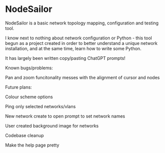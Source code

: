 # NodeSailor

NodeSailor is a basic network topology mapping, configuration and testing tool.  

I know next to nothing about network configuration or Python - this tool begun as a project created in order to better understand a unique network installation, and at the same time, learn how to write some Python.

It has largely been written copy/pasting ChatGPT prompts!    

Known bugs/problems:

Pan and zoom funcitonality messes with the alignment of cursor and nodes



Future plans:

Colour scheme options

Ping only selected networks/vlans

New network create to open prompt to set network names

User created background image for networks

Codebase cleanup

Make the help page pretty

